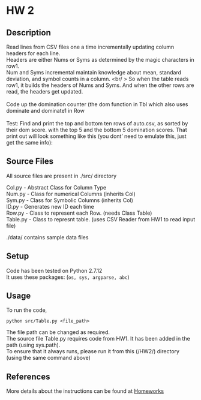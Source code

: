 # HW 2

## Description

Read lines from CSV files one a time incrementally updating column headers for each line. <br />
Headers are either Nums or Syms as determined by the magic characters in row1. <br />
Num and Syms incremental maintain knowledge about mean, standard deviation, and symbol counts in a column. <br/ >
So when the table reads row1, it builds the headers of Nums and Syms. And when the other rows are read, the headers get updated.<br /> <br />
Code up the domination counter (the dom function in Tbl which also uses dominate and dominate1 in Row<br />
<br />
Test: Find and print the top and bottom ten rows of auto.csv, as sorted by their dom score. with the top 5 and the bottom 5 domination scores. That print out will look something like this (you dont’ need to emulate this, just get the same info):


## Source Files
All source files are present in ./src/ directory <br />

Col.py - Abstract Class for Column Type <br />
Num.py - Class for numerical Columns (inherits Col) <br />
Sym.py - Class for Symbolic Columns (inherits Col) <br />
ID.py - Generates new ID each time <br />
Row.py - Class to represent each Row. (needs Class Table) <br />
Table.py - Class to represnt table. (uses CSV Reader from HW1 to read input file) <br />

./data/ contains sample data files

## Setup
Code has been tested on Python 2.7.12 <br />
It uses these packages: (`os, sys, argparse, abc`)

## Usage
To run the code,

`python src/Table.py <file_path>`

The file path can be changed as required. <br />
The source file Table.py requires code from HW1. It has been added in the path (using sys.path). <br />
To ensure that it always runs, please run it from this (/HW2/) directory (using the same command above)<br />

## References

More details about the instructions can be found at [Homeworks](https://txt.github.io/fss17/homeworks)
